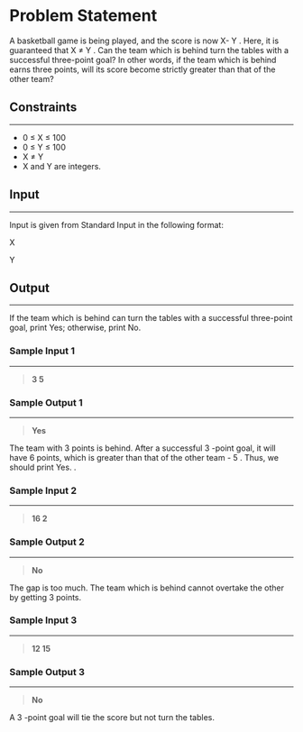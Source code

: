 # Problem Statement
A basketball game is being played, and the score is now 
X- Y
. Here, it is guaranteed that 
X
≠
Y
.
Can the team which is behind turn the tables with a successful three-point goal?
In other words, if the team which is behind earns three points, will its score become strictly greater than that of the other team?

## Constraints
-----
* 0
≤
X
≤
100
* 0
≤
Y
≤
100
* X
≠
Y
* X
 and 
Y
 are integers.
 


## Input
------
Input is given from Standard Input in the following format:

X
 
Y

## Output
------
If the team which is behind can turn the tables with a successful three-point goal, print Yes; otherwise, print No. 


### Sample Input 1
----
> **3 5**

### Sample Output  1
----
> **Yes**

The team with 
3
 points is behind.
After a successful 
3
-point goal, it will have 
6
 points, which is greater than that of the other team - 
5
.
Thus, we should print Yes.
.
### Sample Input 2
----
> **16 2**

### Sample Output  2
----
> **No**
> 
The gap is too much. The team which is behind cannot overtake the other by getting 
3
 points.

### Sample Input 3
----
> **12 15**

### Sample Output  3
----
> **No**

A 
3
-point goal will tie the score but not turn the tables.